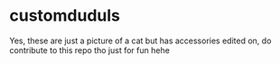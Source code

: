 # customduduls

Yes, these are just a picture of a cat but has accessories edited on, do contribute to this repo tho just for fun hehe
